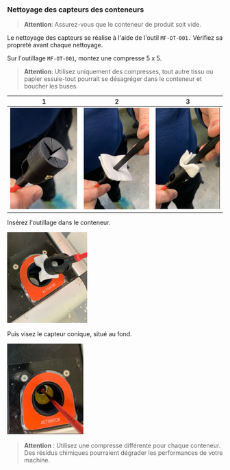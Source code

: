### Nettoyage des capteurs des conteneurs

> **Attention**: Assurez-vous que le conteneur de produit soit vide.

Le nettoyage des capteurs se réalise à l'aide de l'outil `MF-OT-001.` Vérifiez sa propreté avant chaque nettoyage.

Sur l'outillage `MF-OT-001`, montez une compresse 5 x 5.

>**Attention**: Utilisez uniquement des compresses, tout autre tissu ou papier essuie-tout pourrait se désagréger dans le conteneur et boucher les buses.

| 1 | 2 | 3 |
|--- |---|---|
| ![Outil MF-OT-001](sensor_cleaning_tool.png) | ![Présenter la compresse](sensor_cleaning_tool_install.png) | ![Enfoncer la compresse](sensor_cleaning_tool_install_2.png) |

Insérez l'outillage dans le conteneur.

![Insérer dans le conteneur](sensor_cleaning_tool_introduce.png)

Puis visez le capteur conique, situé au fond.

![Viser le capteur au fond](sensor_cleaning_tool_aim.png)

> **Attention** : Utilisez une compresse différente pour chaque conteneur. Des résidus chimiques pourraient dégrader les performances de votre machine.
